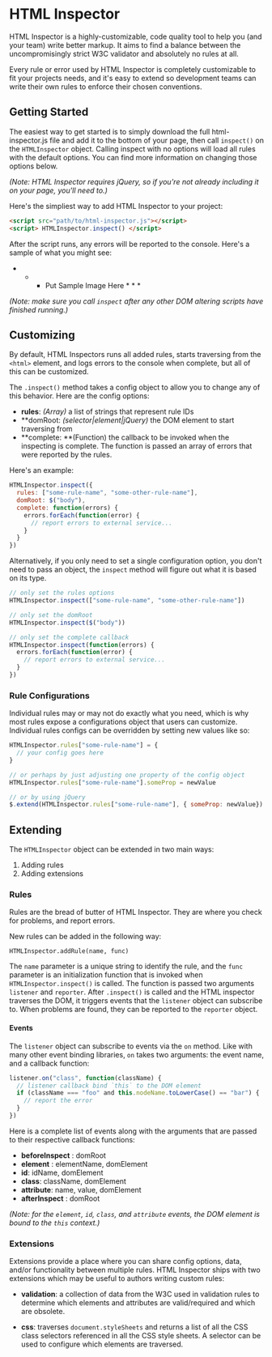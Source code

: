 # HTML Inspector

HTML Inspector is a highly-customizable, code quality tool to help you (and your team) write better markup. It aims to find a balance between the uncompromisingly strict W3C validator and absolutely no rules at all.

Every rule or error used by HTML Inspector is completely customizable to fit your projects needs, and it's easy to extend so development teams can write their own rules to enforce their chosen conventions.

## Getting Started

The easiest way to get started is to simply download the full html-inspector.js file and add it to the bottom of your page, then call `inspect()` on the `HTMLInspector` object. Calling inspect with no options will load all rules with the default options. You can find more information on changing those options below.

*(Note: HTML Inspector requires jQuery, so if you're not already including it on your page, you'll need to.)*

Here's the simpliest way to add HTML Inspector to your project:

```html
<script src="path/to/html-inspector.js"></script>
<script> HTMLInspector.inspect() </script>
```
After the script runs, any errors will be reported to the console. Here's a sample of what you might see:

* * * Put Sample Image Here * * *

*(Note: make sure you call `inspect` after any other DOM altering scripts have finished running.)*

## Customizing

By default, HTML Inspectors runs all added rules, starts traversing from the `<html>` element, and logs errors to the console when complete, but all of this can be customized.

The `.inspect()` method takes a config object to allow you to change any of this behavior. Here are the config options:

- **rules**: *(Array)* a list of strings that represent rule IDs
- **domRoot: *(selector|element|jQuery)* the DOM element to start traversing from
- **complete: **(Function) the callback to be invoked when the inspecting is complete. The function is passed an array of errors that were reported by the rules.

Here's an example:

```js
HTMLInspector.inspect({
  rules: ["some-rule-name", "some-other-rule-name"],
  domRoot: $("body"),
  complete: function(errors) {
    errors.forEach(function(error) {
      // report errors to external service...
    }
  }
})
```

Alternatively, if you only need to set a single configuration option, you don't need to pass an object, the `inspect` method will figure out what it is based on its type.

```js
// only set the rules options
HTMLInspector.inspect(["some-rule-name", "some-other-rule-name"])

// only set the domRoot
HTMLInspector.inspect($("body"))

// only set the complete callback
HTMLInspector.inspect(function(errors) {
  errors.forEach(function(error) {
    // report errors to external service...
  }
})
```

### Rule Configurations

Individual rules may or may not do exactly what you need, which is why most rules expose a configurations object that users can customize. Individual rules configs can be overridden by setting new values like so:

```js
HTMLInspector.rules["some-rule-name"] = {
  // your config goes here
}

// or perhaps by just adjusting one property of the config object
HTMLInspector.rules["some-rule-name"].someProp = newValue

// or by using jQuery
$.extend(HTMLInspector.rules["some-rule-name"], { someProp: newValue})
```


## Extending

The `HTMLInspector` object can be extended in two main ways:

1) Adding rules
2) Adding extensions

### Rules

Rules are the bread of butter of HTML Inspector. They are where you check for problems, and report errors.

New rules can be added in the following way:

```
HTMLInspector.addRule(name, func)
```

The `name` parameter is a unique string to identify the rule, and the `func` parameter is an initialization function that is invoked when `HTMLInspector.inspect()` is called. The function is passed two arguments `listener` and `reporter`. After `.inspect()` is called and the HTML inspector traverses the DOM, it triggers events that the `listener` object can subscribe to. When problems are found, they can be reported to the `reporter` object.

#### Events

The `listener` object can subscribe to events via the `on` method. Like with many other event binding libraries, `on` takes two arguments: the event name, and a callback function:

```js
listener.on("class", function(className) {
  // listener callback bind `this` to the DOM element
  if (className === "foo" and this.nodeName.toLowerCase() == "bar") {
    // report the error
  }
})
```

Here is a complete list of events along with the arguments that are passed to their respective callback functions:

- **beforeInspect** : domRoot
- **element** : elementName, domElement
- **id**: idName, domElement
- **class**: className, domElement
- **attribute**: name, value, domElement
- **afterInspect** : domRoot

*(Note: for the `element`, `id`, `class`, and `attribute` events, the DOM element is bound to the `this` context.)*

### Extensions

Extensions provide a place where you can share config options, data, and/or functionality between multiple rules. HTML Inspector ships with two extensions which may be useful to authors writing custom rules:

- **validation**: a collection of data from the W3C used in validation rules to determine which elements and attributes are valid/required and which are obsolete.

- **css**: traverses `document.styleSheets` and returns a list of all the CSS class selectors referenced in all the CSS style sheets. A selector can be used to configure which elements are traversed.